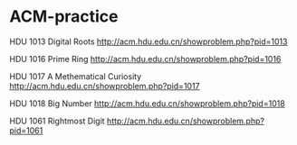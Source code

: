 # ACM-practice
HDU 1013 Digital Roots http://acm.hdu.edu.cn/showproblem.php?pid=1013

HDU 1016 Prime Ring http://acm.hdu.edu.cn/showproblem.php?pid=1016

HDU 1017 A Methematical Curiosity http://acm.hdu.edu.cn/showproblem.php?pid=1017

HDU 1018 Big Number http://acm.hdu.edu.cn/showproblem.php?pid=1018

HDU 1061 Rightmost Digit http://acm.hdu.edu.cn/showproblem.php?pid=1061

